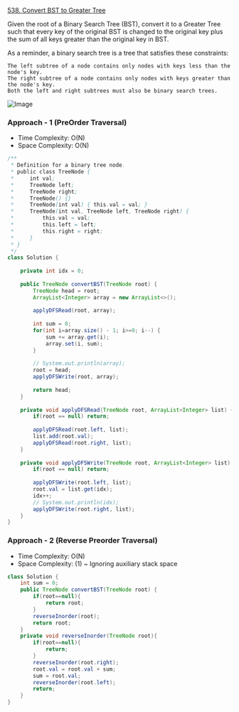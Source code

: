 [538. Convert BST to Greater Tree](https://leetcode.com/problems/convert-bst-to-greater-tree/)

Given the root of a Binary Search Tree (BST), convert it to a Greater Tree such that every key of the original BST is changed to the original key plus the sum of all keys greater than the original key in BST.

As a reminder, a binary search tree is a tree that satisfies these constraints:

    The left subtree of a node contains only nodes with keys less than the node's key.
    The right subtree of a node contains only nodes with keys greater than the node's key.
    Both the left and right subtrees must also be binary search trees.

![Image](https://assets.leetcode.com/uploads/2019/05/02/tree.png)


### Approach - 1 (PreOrder Traversal)

- Time Complexity: O(N)
- Space Complexity: O(N)

```java
/**
 * Definition for a binary tree node.
 * public class TreeNode {
 *     int val;
 *     TreeNode left;
 *     TreeNode right;
 *     TreeNode() {}
 *     TreeNode(int val) { this.val = val; }
 *     TreeNode(int val, TreeNode left, TreeNode right) {
 *         this.val = val;
 *         this.left = left;
 *         this.right = right;
 *     }
 * }
 */
class Solution {
    
    private int idx = 0;
    
    public TreeNode convertBST(TreeNode root) {
        TreeNode head = root;
        ArrayList<Integer> array = new ArrayList<>();
        
        applyDFSRead(root, array);
        
        int sum = 0;
        for(int i=array.size() - 1; i>=0; i--) {
            sum += array.get(i);
            array.set(i, sum);
        }
        
        // System.out.println(array);
        root = head;
        applyDFSWrite(root, array);
        
        return head;
    }
    
    private void applyDFSRead(TreeNode root, ArrayList<Integer> list) {
        if(root == null) return;
        
        applyDFSRead(root.left, list);
        list.add(root.val);
        applyDFSRead(root.right, list);
    }
    
    private void applyDFSWrite(TreeNode root, ArrayList<Integer> list) {
        if(root == null) return;
        
        applyDFSWrite(root.left, list);
        root.val = list.get(idx);
        idx++;
        // System.out.println(idx);
        applyDFSWrite(root.right, list);
    }
}
```

### Approach - 2 (Reverse Preorder Traversal)

- Time Complexity: O(N)
- Space Complexity: (1) ~ Ignoring auxiliary stack space

```java
class Solution {
    int sum = 0;
    public TreeNode convertBST(TreeNode root) {
        if(root==null){
            return root;
        }
        reverseInorder(root);
        return root;
    }
    private void reverseInorder(TreeNode root){
        if(root==null){
            return;
        }
        reverseInorder(root.right);
        root.val = root.val + sum;
        sum = root.val;
        reverseInorder(root.left);
        return;
    }
}
```